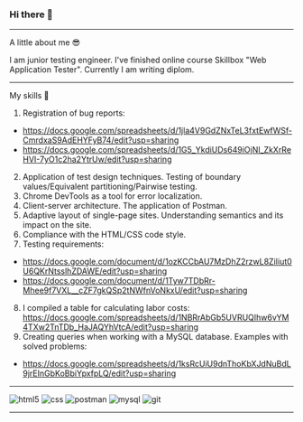### Hi there 👋
____________________________________________________________________________________________________________________________________________________________________
A little about me 😎

I am junior testing engineer. I've finished online course Skillbox "Web Application Tester". Currently I am writing diplom.
____________________________________________________________________________________________________________________________________________________________________

My skills 💪

1. Registration of bug reports: 
- https://docs.google.com/spreadsheets/d/1jla4V9GdZNxTeL3fxtEwfWSf-CmrdxaS9AdEHYFyB74/edit?usp=sharing
- https://docs.google.com/spreadsheets/d/1G5_YkdiUDs649iOjNI_ZkXrReHVI-7yO1c2ha2YtrUw/edit?usp=sharing
2. Application of test design techniques. Testing of boundary values/Equivalent partitioning/Pairwise testing.
3. Chrome DevTools as a tool for error localization.
4. Client-server architecture. The application of Postman. 
5. Adaptive layout of single-page sites. Understanding semantics and its impact on the site. 
6. Compliance with the HTML/CSS code style.
7. Testing requirements:  
- https://docs.google.com/document/d/1ozKCCbAU7MzDhZ2rzwL8ZiIiut0U6QKrNtsslhZDAWE/edit?usp=sharing
- https://docs.google.com/document/d/1Tyw7TDbRr-Mhee9f7VXL__cZF7gkQSp2tNWfnVoNkxU/edit?usp=sharing
8. I compiled a table for calculating labor costs: https://docs.google.com/spreadsheets/d/1NBRrAbGb5UVRUQIhw6vYM4TXw2TnTDb_HaJAQYhVtcA/edit?usp=sharing
9. Сreating queries when working with a MySQL database. Examples with solved problems: 
- https://docs.google.com/spreadsheets/d/1ksRcUiU9dnThoKbXJdNuBdL9jrEInGbKoBbiYpxfpLQ/edit?usp=sharing
____________________________________________________________________________________________________________________________________________________________________
![html5](https://img.shields.io/badge/html5-E34F26?style=for-the-badge&logo=html5&logoColor=white)
![css](https://img.shields.io/badge/css-1572B6?style=for-the-badge&logo=css&logoColor=white)
![postman](https://img.shields.io/badge/postman-FF6C37?style=for-the-badge&logo=postman&logoColor=white)
![mysql](https://img.shields.io/badge/mysql-4479A1?style=for-the-badge&logo=mysql&logoColor=white)
![git](https://img.shields.io/badge/git-F05032?style=for-the-badge&logo=git&logoColor=white)
____________________________________________________________________________________________________________________________________________________________________



